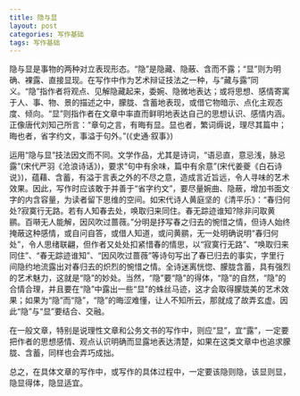 ```yaml
---
title: 隐与显
layout: post
categories: 写作基础
tags: 写作基础
---
```


隐与显是事物的两种对立表现形态。“隐”是隐藏、隐蔽、含而不露；“显”则为明确、裸露、直接显现。在写作中作为艺术辩证技法之一种，与“藏与露”同义。“隐”指作者将观点、见解隐藏起来，委婉、隐微地表达；或将思想、感情寄寓于人、事、物、景的描述之中，朦胧、含蓄地表现，或借它物暗示、点化主观态度、倾向。“显”则指作者在文章中率直而鲜明地表达自己的思想认识、感情内涵。正像唐代刘知己所言：“章句之言，有晦有显。显也者，繁词缛说，理尽其篇中；晦也者，省字约文，事溢于句外。”(《史通·叙事》)

运用“隐与显”技法因文而不同。文学作品，尤其是诗词，“语忌直，意忌浅，脉忌露”(宋代严羽《沧浪诗话》)，要求“句中有余味，篇中有余意”(宋代姜夔《白石诗说》)，蕴藉、含蓄，有溢于言表之外的不尽之意，造成言近旨远，令人寻味的艺术效果。因此，写作时应该敢于并善于“省字约文”，要尽量婉曲、隐蔽，增加书面文字的内含容量，为读者留下思维的空间。如宋代诗人黄庭坚的《清平乐》：“春归何处?寂寞行无路。若有人知春去处，唤取归来同住。春无踪迹谁知?除非问取黄鹂。百啭无人能解，因风吹过蔷薇。”分明是抒写春之归去的惋惜之情，但诗人始终掩蔽这种感情，或自问自答，或借人知道，或问黄鹂，无一处明确说明“春归何处”，令人思绪联翩，但作者又处处扣紧惜春的情思，以“寂寞行无路”、“唤取归来同住”、“春无踪迹谁知”、“因风吹过蔷薇”等诗句写出了春已归去的事实，字里行间隐约地流露出对春归去的炽烈的惋惜之情。全诗迷离恍惚、朦胧含蓄，具有强烈的艺术魅力，这就是“隐”的妙处。当然，“隐”要“隐”的得体，“隐”的自然，“隐”的合情合理，并且要在“隐”中露出一些“显”的蛛丝马迹，这才会取得朦胧美的艺术效果；如果为“隐”而“隐”，“隐”的晦涩难懂，让人不知所云，那就成了故弄玄虚。因此“隐”与“显”要结合、交融。

在一般文章，特别是说理性文章和公务文书的写作中，则应“显”，宜“露”，一定要把作者的思想感情、观点认识明确而显露地表达清楚，如果在这类文章中也追求朦胧、含蓄，同样也会弄巧成拙。

总之，在具体文章的写作中，或写作的具体过程中，一定要该隐则隐，该显则显，隐显得体，隐显适宜。 